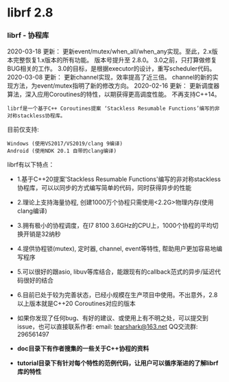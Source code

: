 # librf 2.8

### librf  - 协程库

2020-03-18 更新：
    更新event/mutex/when_all/when_any实现。至此，2.x版本完整恢复1.x版本的所有功能。
    版本号提升至 2.8.0。
    3.0之前，只打算做修复BUG相关的工作。
    3.0的目标，是根据executor的设计，重写scheduler代码。
2020-03-08 更新：
    更新channel实现，效率提高了近三倍。
    channel的新的实现方法，为event/mutex指明了新的修改方向。
2020-02-16 更新：
    更新调度器算法，深入应用Coroutines的特性，以期获得更高调度性能。
    不再支持C++14。

    librf是一个基于C++ Coroutines提案 ‘Stackless Resumable Functions’编写的非对称stackless协程库。

目前仅支持:

    Windows (使用VS2017/VS2019/clang 9编译)
    Android (使用NDK 20.1 自带的clang编译)


librf有以下特点：

 *   1.基于C++20提案'Stackless Resumable Functions'编写的非对称stackless协程库，可以以同步的方式编写简单的代码，同时获得异步的性能
 *   2.理论上支持海量协程, 创建1000万个协程只需使用<2.2G>物理内存(使用clang编译)
 *   3.拥有极小的协程调度，在I7 8100 3.6GHz的CPU上，1000个协程的平均切换开销是32纳秒
 *   4.提供协程锁(mutex), 定时器, channel, event等特性, 帮助用户更加容易地编写程序
 *   5.可以很好的跟asio, libuv等库结合，能跟现有的callback范式的异步/延迟代码很好的结合
 *   6.目前已处于较为完善状态，已经小规模在生产项目中使用。不出意外，2.8以上版本就是C++20 Coroutines对应的版本

 *   如果你发现了任何bug、有好的建议、或使用上有不明之处，可以提交到issue，也可以直接联系作者:
      email: tearshark@163.net  QQ交流群: 296561497

 *   **doc目录下有作者搜集的一些关于C++协程的资料**
 *   **tutorial目录下有针对每个特性的范例代码，让用户可以循序渐进的了解librf库的特性**